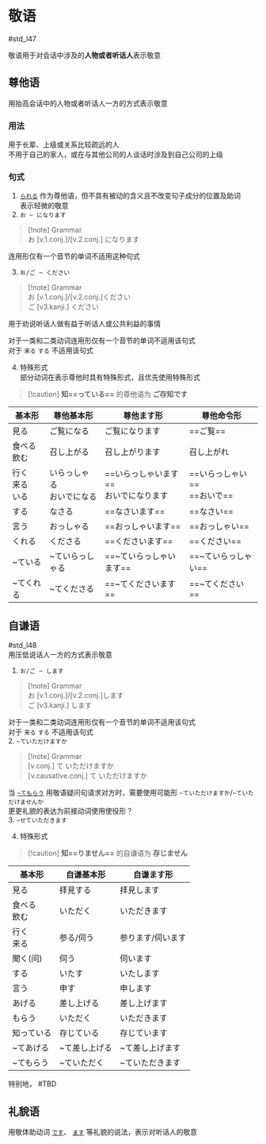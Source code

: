 # 敬语

 #std_l47  

敬语用于对会话中涉及的**人物或者听话人**表示敬意  

## 尊他语

用抬高会话中的人物或者听话人一方的方式表示敬意  

### 用法

用于长辈、上级或关系比较疏远的人  
不用于自己的家人，或在与其他公司的人谈话时涉及到自己公司的上级  

### 句式

1. [`られる`](../5.auxi_verb/られる.md#尊他自动词) 作为尊他语，但不具有被动的含义且不改变句子成分的位置及助词  
 表示轻微的敬意  
2. `お ~ になります`  
> [!note] Grammar  
> お [v.1.conj.]/[v.2.conj.] になります  

 连用形仅有一个音节的单词不适用这种句式  
 
3. `お/ご ~ ください`  
> [!note] Grammar  
> お [v.1.conj.]/[v.2.conj.]ください  
> ご [v3.kanji.] ください  

 用于劝说听话人做有益于听话人或公共利益的事情  
 
 对于一类和二类动词连用形仅有一个音节的单词不适用该句式  
 对于 `来る` `する` 不适用该句式  

4. 特殊形式  
 部分动词在表示尊他时具有特殊形式，且优先使用特殊形式  
> [!caution] **知==っている==** 的尊他语为 **ご存知です**  

| 基本形            | 尊他基本形            | 尊他ます形                    | 尊他命令形                 |
| -------------- | ---------------- | ------------------------ | --------------------- |
| 見る             | ご覧になる            | ご覧になります                  | ==ご覧==                |
| 食べる<br>飲む      | 召し上がる            | 召し上がります                  | 召し上がれ                 |
| 行く<br>来る<br>いる | いらっしゃる<br>おいでになる | ==いらっしゃいます==<br>おいでになります | ==いらっしゃい==<br>==おいで== |
| する             | なさる              | ==なさいます==                | ==なさい==               |
| 言う             | おっしゃる            | ==おっしゃいます==              | ==おっしゃい==             |
| くれる            | くださる             | ==くださいます==               | ==ください==              |
| ~ている           | ~ていらっしゃる         | ==~ていらっしゃいます==           | ==~ていらっしゃい==          |
| ~てくれる          | ~てくださる           | ==~てくださいます==             | ==~てください==            |

## 自谦语

 #std_l48  
用压低说话人一方的方式表示敬意  

1. `お/ご ~ します`  
> [!note] Grammar  
> お [v.1.conj.]/[v.2.conj.]します  
> ご [v3.kanji.] します  

 对于一类和二类动词连用形仅有一个音节的单词不适用该句式  
 对于 `来る` `する` 不适用该句式  
2. `~ていただけますか`

> [!note] Grammar  
> [v.conj.] て いただけますか  
> [v.causative.conj.] て いただけますか  

当 [`~てもらう`](../6.subsidiary_verb/て+授受动词.md#表示动作的转移) 用敬语疑问句请求对方时，需要使用可能形 `~ていただけますか`/`~ていただけませんか`  
更更礼貌的表达为前接动词使用使役形？  
3. `~せていただきます`

4. 特殊形式  
> [!caution] **知==りません==** 的自谦语为 **存じません**  


| 基本形       | 自谦基本形   | 自谦ます形     |
| --------- | ------- | --------- |
| 見る        | 拝見する    | 拝見します     |
| 食べる<br>飲む | いただく    | いただきます    |
| 行く<br>来る  | 参る/伺う   | 参ります/伺います |
| 聞く(问)     | 伺う      | 伺います      |
| する        | いたす     | いたします     |
| 言う        | 申す      | 申します      |
| あげる       | 差し上げる   | 差し上げます    |
| もらう       | いただく    | いただきます    |
| 知っている     | 存じている   | 存じています    |
| ~てあげる     | ~て差し上げる | ~て差し上げます  |
| ~てもらう     | ~ていただく  | ~ていただきます  |

特别地， #TBD

## 礼貌语

用敬体助动词 [`です`](../5.auxi_verb/です.md)、 [`ます`](../5.auxi_verb/ます.md) 等礼貌的说法，表示对听话人的敬意  
